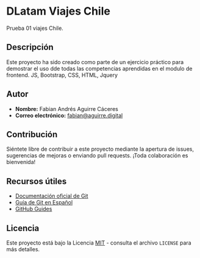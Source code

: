 # DLatam Viajes Chile

Prueba 01 viajes Chile.

## Descripción

Este proyecto ha sido creado como parte de un ejercicio práctico para demostrar el uso dde todas las competencias aprendidas en el modulo de frontend. JS, Bootstrap, CSS, HTML, Jquery

## Autor

- **Nombre:** Fabian Andrés Aguirre Cáceres
- **Correo electrónico:** fabian@aguirre.digital

## Contribución

Siéntete libre de contribuir a este proyecto mediante la apertura de issues, sugerencias de mejoras o enviando pull requests. ¡Toda colaboración es bienvenida!

## Recursos útiles

- [Documentación oficial de Git](https://git-scm.com/doc)
- [Guía de Git en Español](https://git-scm.com/book/es/v2)
- [GitHub Guides](https://guides.github.com/)

## Licencia

Este proyecto está bajo la Licencia [MIT](https://opensource.org/licenses/MIT) - consulta el archivo `LICENSE` para más detalles.
